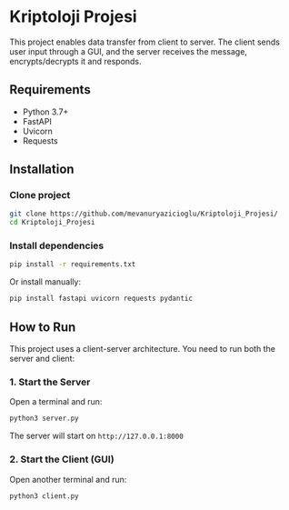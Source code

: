 # Kriptoloji Projesi
This project enables data transfer from client to server. The client sends user input through a GUI, and the server receives the message, encrypts/decrypts it and responds.

## Requirements
- Python 3.7+
- FastAPI
- Uvicorn
- Requests

## Installation

### Clone project
```bash
git clone https://github.com/mevanuryazicioglu/Kriptoloji_Projesi/
cd Kriptoloji_Projesi
```

### Install dependencies
```bash
pip install -r requirements.txt
```
Or install manually:
```bash
pip install fastapi uvicorn requests pydantic
```

## How to Run

This project uses a client-server architecture. You need to run both the server and client:

### 1. Start the Server
Open a terminal and run:
```bash
python3 server.py
```
The server will start on `http://127.0.0.1:8000`

### 2. Start the Client (GUI)
Open another terminal and run:
```bash
python3 client.py
```
